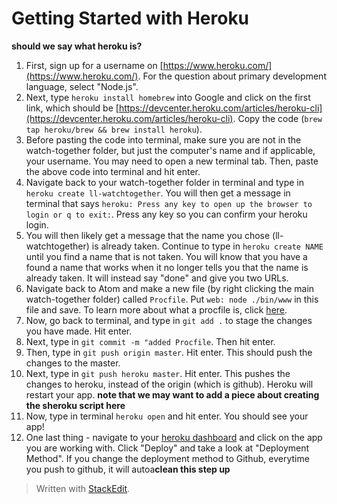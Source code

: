 
# Getting Started with Heroku
**should we say what heroku is?**

1. First, sign up for a username on [https://www.heroku.com/](https://www.heroku.com/). For the question about primary development language, select "Node.js".
2. Next, type `heroku install homebrew` into Google and click on the first link, which should be [https://devcenter.heroku.com/articles/heroku-cli](https://devcenter.heroku.com/articles/heroku-cli). Copy the code  (`
brew tap heroku/brew && brew install heroku
`).
3. Before pasting the code into terminal, make sure you are not in the watch-together folder, but just the computer's name and if applicable, your username. You may need to open a new terminal tab. Then, paste the above code into terminal and hit enter.
4. Navigate back to your watch-together folder in terminal and type in `heroku create ll-watchtogether`. You will then get a message in terminal that says `heroku: Press any key to open up the browser to login or q to exit:`. Press any key so you can confirm your heroku login. 
5. You will then likely get a message that the name you chose (ll-watchtogether) is already taken. Continue to type in `heroku create NAME` until you find a name that is not taken. You will know that you have a found a name that works when it no longer tells you that the name is already taken. It will instead say "done" and give you two URLs.
6. Navigate back to Atom and make a new file (by right clicking the main watch-together folder) called `Procfile`. Put `web: node ./bin/www` in this file and save. To learn more about what a procfile is, click [here](https://devcenter.heroku.com/articles/getting-started-with-nodejs#define-a-procfile).
7. Now, go back to terminal, and type in `git add .` to stage the changes you have made. Hit enter.
8. Next, type in `git commit -m "added Procfile`. Then hit enter.
9. Then, type in `git push origin master`.  Hit enter. This should push the changes to the master.
10. Next, type in `git push heroku master`. Hit enter. This pushes the changes to heroku, instead of the origin (which is github). Heroku will restart your app. **note that we may want to add a piece about creating the sheroku script here**
11. Now, type in terminal `heroku open` and hit enter. You should see your app!
12. One last thing - navigate to your [heroku dashboard](https://dashboard.heroku.com/apps) and click on the app you are working with. Click "Deploy" and take a look at "Deployment Method". If you change the deployment method to Github, everytime you push to github, it will autoa**clean this step up**
> Written with [StackEdit](https://stackedit.io/).
<!--stackedit_data:
eyJoaXN0b3J5IjpbLTUyNjk0MzI4NCwtNzk1NjY0OTk3LC01MT
ExNDQ3OTUsMzk5MTM0NDU0LDE1NTgwODYwNzcsMTYwNzEzOTEy
MywxOTU3MzEzNTI0LDk2NDk1MzY5OSwtMTcyMTYxNDgyNCwtMT
I3NDg4NTU3NiwtMTg4MTUxMTQ4MiwxOTAxMjA4NjE4LDUwMDEy
NTg3NywtMjA5Mjg5NDM5OCw3MzA5OTgxMTZdfQ==
-->